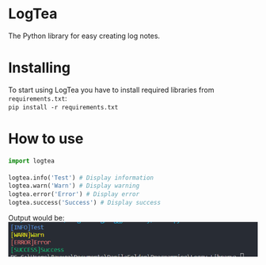 # LogTea
The Python library for easy creating log notes.
# Installing
To start using LogTea you have to install required libraries from ``requirements.txt``: <br>
``pip install -r requirements.txt``
# How to use
```python
import logtea

logtea.info('Test') # Display information
logtea.warn('Warn') # Display warning
logtea.error('Error') # Display error
logtea.success('Success') # Display success
```
Output would be: <br>
<img src="https://github.com/jezmunh/LogTea/blob/main/img/screenshot.png?raw=true">

